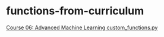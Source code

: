 # functions-from-curriculum
 

 
<a href ="./Course 06 - AML/custom_functions.py"> Course 06: Advanced Machine Learning custom_functions.py</a>
